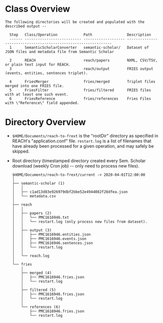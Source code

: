 # Class Overview

    The following directories will be created and populated with the
    described output --

      Step   Class/Operation            Path                Description
      ------ -------------------------- ------------------- ---------------------------------------------------------------
      1      SemanticScholarConverter   semantic-scholar/   Dataset of JSON files and metadata file from Semantic Scholar

      2      REACH                      reach/papers        NXML, CSV/TSV, or plain text input for REACH.
      3                                 reach/output        FRIES output (events, entities, sentences triplet).

      4      FriesMerger                fries/merged        Triplet files merged into one FRIES file.
      5      FriesFilter                fries/filtered      FRIES files with at least one such event.
      6      FriesReference             fries/references    Fries Files with \"Reference\" field appended.

# Directory Overview

-   `$HOME/Documents/reach-to-frext` is the \"rootDir\" directory as
specified in REACH\'s \"application.conf\" file. `restart.log` is a list
of filenames that have already been processed for a given operation, and
may safely be skipped.

-   Root directory (timestamped directory created every Sem. Scholar
    download (weekly Cron job) -- only need to process new files).

    ``` {.example}
    $HOME/Documents/reach-to-frext/current -> 2020-04-01T12:00:00
    │
    ├── semantic-scholar (1)
    │   │
    │   ├── c1ad13d83e926979dbf2bbe52e4944082f28dfea.json
    │   └── metadata.csv
    │
    ├── reach
    │   │
    │   ├── papers (2)
    │   │   └── PMC1616946.txt
    │   │   └── restart.log (only process new files from dataset).
    │   │
    │   ├── output (3)
    │   │   ├── PMC1616946.entities.json
    │   │   ├── PMC1616946.events.json
    │   │   ├── PMC1616946.sentences.json
    │   │   └── restart.log
    │   │
    │   └── reach.log
    │
    └── fries
        │
        ├── merged (4)
        │   ├── PMC1616946.fries.json
        │   └── restart.log
        │
        ├── filtered (5)
        │   ├── PMC1616946.fries.json
        │   └── restart.log
        │
        └── references (6)
            ├── PMC1616946.fries.json
            └── restart.log
    ```

